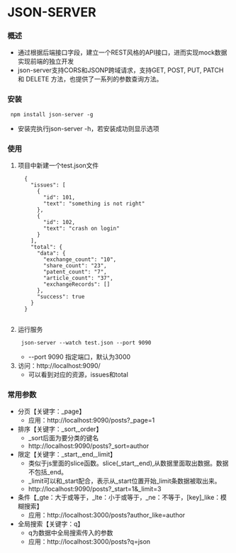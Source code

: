 # JSON-SERVER
### 概述
* 通过根据后端接口字段，建立一个REST风格的API接口，进而实现mock数据实现前端的独立开发
* json-server支持CORS和JSONP跨域请求，支持GET, POST, PUT, PATCH 和 DELETE 方法，也提供了一系列的参数查询方法。
### 安装
```
 npm install json-server -g
```
* 安装完执行json-server -h，若安装成功则显示选项
### 使用
1. 项目中新建一个test.json文件
   ```
     {
       "issues": [
         {
           "id": 101,
           "text": "something is not right"
         },
         {
           "id": 102,
           "text": "crash on login"
         }
       ],
       "total": {
         "data": {
           "exchange_count": "10",
           "share_count": "23",
           "patent_count": "7",
           "article_count": "37",
           "exchangeRecords": []
         },
         "success": true
       }
     }


   ```
2. 运行服务
   ```
    json-server --watch test.json --port 9090
   ```
    * --port 9090 指定端口，默认为3000
3. 访问：http://localhost:9090/
   * 可以看到对应的资源，issues和total
   
### 常用参数
* 分页【关键字：_page】
  * 应用：http://localhost:9090/posts?_page=1
* 排序【关键字：_sort,_order】  
  * _sort后面为要分类的键名
  * http://localhost:9090/posts?_sort=author
* 限定【关键字：_start,_end,_limit】  
  * 类似于js里面的slice函数。slice(_start,_end),从数据里面取出数据。数据不包括_end。
  * _limit可以和_start配合，表示从_start位置开始_limit条数据被取出来。
  * http://localhost:9090/posts?_start=1&_limit=3
* 条件【_gte：大于或等于，_lte：小于或等于，_ne：不等于，[key]_like：模糊搜索】  
  * 应用：http://localhost:3000/posts?author_like=author
* 全局搜索【关键字：q】
  * q为数据中全局搜索传入的参数
  * 应用：http://localhost:3000/posts?q=json   